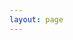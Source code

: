 ```yaml
---
layout: page
---
```






<!-- 
============
[代码不朽：编写可维护软件的10大要则：Java版](https://rcm-cn.amazon-adsystem.com/e/cm?ref=qf_sp_asin_til&t=blo-23&m=amazon&o=28&p=8&l=as1&IS1=1&asins=B07TTQL9M8&linkId=7a99dc5cb3b3d17567063d8ae802000f&bc1=FFFFFF&lt1=_top&fc1=333333&lc1=0066C0&bg1=FFFFFF&f=ifr)
-->
